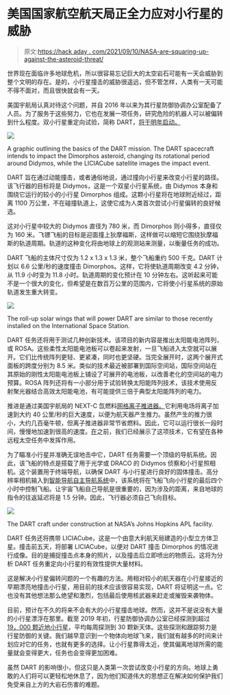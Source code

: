 # 美国国家航空航天局正全力应对小行星的威胁

> 原文:[https://hack aday . com/2021/09/10/NASA-are-squaring-up-against-the-asteroid-threat/](https://hackaday.com/2021/09/10/nasa-are-squaring-up-against-the-asteroid-threat/)

世界现在面临许多地球危机，所以很容易忘记巨大的太空岩石可能有一天会威胁到整个文明的存在。是的，小行星撞击的威胁很遥远，但不管怎样，人类有一天可能不得不面对，而且很快就会有一天。

美国宇航局认真对待这个问题，并自 2016 年以来为其行星防御协调办公室配备了人员。为了服务于这些努力，它也在发展一项任务，研究危险的机器人可以被偏转到什么程度。双小行星重定向试验，简称 DART，[将于明年启动。](https://dart.jhuapl.edu/Mission/index.php)

![](../Images/e35588aed690057424ac49d3d14f08b5.png)

A graphic outlining the basics of the DART mission. The DART spacecraft intends to impact the Dimorphos asteroid, changing its rotational period around Didymos, while the LICIACube satellite images the impact event.

DART 旨在通过动能撞击，或者通俗地说，通过撞向小行星来改变小行星的路径。该飞行器的目标将是 Didymos，这是一个双星小行星系统，由 Didymos 本身和围绕它运行的较小的小行星 Dimorphos 组成。这颗小行星将在地球附近经过，距离 1100 万公里，不在碰撞轨道上，这使它成为人类首次尝试小行星偏转的良好候选。

这对小行星中较大的 Didymos 直径为 780 米，而 Dimorphos 则小得多，直径仅为 160 米。飞镖飞船的目标是迎面撞上狄摩福斯，这样做可以缩短它围绕狄摩福斯的轨道周期。轨道的这种变化将由地球上的观测站来测量，以衡量任务的成功。

DART 飞船的主体尺寸仅为 1.2 x 1.3 x 1.3 米，整个飞船重约 500 千克。DART 计划以 6.6 公里/秒的速度撞击 Dimorphos。这样，它将使轨道周期改变 4.2 分钟，从 11.9 小时变为 11.8 小时。轨道周期的变化预计在 10 分钟左右。这听起来可能不是一个很大的变化，但希望是在数百万公里的范围内，它将使小行星系统的原始轨道发生重大转变。

![](../Images/ad4c7c6412a61bebaac80cda10152132.png)

The roll-up solar wings that will power DART are similar to those recently installed on the International Space Station.

DART 任务还将用于测试几种创新技术。该项目的新内容是推出太阳能电池阵列，或 ROSA。这些柔性太阳能电池板可以卷起来发射，一旦飞船进入太空就可以展开。它们比传统阵列更轻、更紧凑，同时也更坚硬。当完全展开时，这两个展开式面板的跨度分别为 8.5 米。类似的技术最近被部署到国际空间站，国际空间站在其原始的刚性太阳能电池板上铺设了可展开的电池板，以改善老化的空间站的电力预算。ROSA 阵列还将有一小部分用于试验转换太阳能阵列技术，该技术使用反射聚光器结合高效太阳能电池，有可能提供三倍于典型太阳能阵列的电力。

推进是通过美国宇航局的 NEXT-C 氙燃料[网格离子推进器。](https://www1.grc.nasa.gov/space/sep/gridded-ion-thrusters-next-c/)它利用电场将离子加速到大约 40 公里/秒的巨大速度，以便为航天器产生推力。虽然产生的推力很小，大约几百毫牛顿，但离子推进器非常节省燃料。因此，它可以运行很长一段时间，慢慢地加速到很高的速度。[在](https://hackaday.com/2021/04/19/space-propulsion-separating-fact-from-science-fiction/)之前，我们已经展示了这项技术，它有望在各种远程太空任务中发挥作用。

为了瞄准小行星并准确无误地击中它，DART 任务需要一个顶级的导航系统。因此，该飞船的特点是搭载了用于光学或 DRACO 的 Didymos 侦察和小行星照相机。这个装置用于终端导航，以确保 DART 与小行星进行良好的固体撞击。高分辨率相机输入到[智能导航自主导航系统](https://www.jhuapl.edu/interactive/navigating-double-asteroid-redirection-test-on-its-own)中，该系统将在飞船飞向小行星的最后四个小时中控制飞船。让宇宙飞船自己导航是很重要的，因为涉及的距离，来自地球的指令的往返延迟将是 1.5 分钟。因此，飞行器必须自己飞向目标。

![](../Images/ed57736ab08b51c59e337b30a62ad465.png)

The DART craft under construction at NASA’s Johns Hopkins APL facility.

DART 任务还将携带 LICIACube，这是一个由意大利航天局建造的小型立方体卫星。撞击前五天，将部署 LICIACube，以便对 DART 撞击 Dimorphos 的情况进行成像。目的是捕捉撞击点本身的照片，以及撞击后立即喷出的物质云。这将为分析 DART 任务重定向小行星的有效性提供大量材料。

这是解决小行星偏转问题的一个有趣的方法。用相对较小的航天器在小行星接近的早期漂亮地撞击小行星，用目前的技术应该很容易实现，DART 将证明这一点。它也没有其他想法那么绝望和激烈，包括最后使用核武器来赶走或摧毁来袭物体。

目前，预计在不久的将来不会有大的小行星撞击地球。然而，这并不是说没有大量的小行星漂浮在那里。截至 2019 年初，行星防御协调办公室已经探测到超过 [19，000 颗近地小行星](https://www.nasa.gov/planetarydefense/faq)，平均每周探测到 30 颗新天体。这些探测和跟踪努力是行星防御的关键。我们越早意识到一个物体向地球飞来，我们就有越多的时间来计划应对它的任务，也就有更多的选择。让小行星靠得太近，使其偏离地球所需的能量就会变得更大，任务也会变得更加困难。

虽然 DART 的影响很小，但这只是人类第一次尝试改变小行星的方向。地球上勇敢的人们将可以更轻松地休息了，因为他们知道伟大的思想正在解决如何保护我们免受来自上方的大岩石伤害的难题。